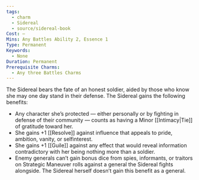 ```yaml
---
tags:
  - charm
  - Sidereal
  - source/sidereal-book
Cost: —
Mins: Any Battles Ability 2, Essence 1
Type: Permanent
Keywords:
  - None
Duration: Permanent
Prerequisite Charms:
  - Any three Battles Charms
---
```

The Sidereal bears the fate of an honest soldier, aided by those who know she may one day stand in their defense. The Sidereal gains the following benefits: 
-  Any character she’s protected — either personally or by fighting in defense of their community — counts as having a Minor [[Intimacy|Tie]] of gratitude toward her. 
-  She gains +1 [[Resolve]] against influence that appeals to pride, ambition, vanity, or selfinterest. 
-  She gains +1 [[Guile]] against any effect that would reveal information contradictory with her being nothing more than a soldier. 
-  Enemy generals can’t gain bonus dice from spies, informants, or traitors on Strategic Maneuver rolls against a general the Sidereal fights alongside. The Sidereal herself doesn’t gain this benefit as a general.